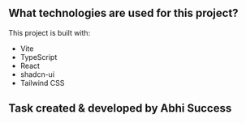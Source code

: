 ## What technologies are used for this project?

This project is built with:

- Vite
- TypeScript
- React
- shadcn-ui
- Tailwind CSS

## Task created & developed by Abhi Success
